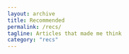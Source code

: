 ```yaml
---
layout: archive
title: Recommended
permalink: /recs/
tagline: Articles that made me think
category: "recs"
---
```

